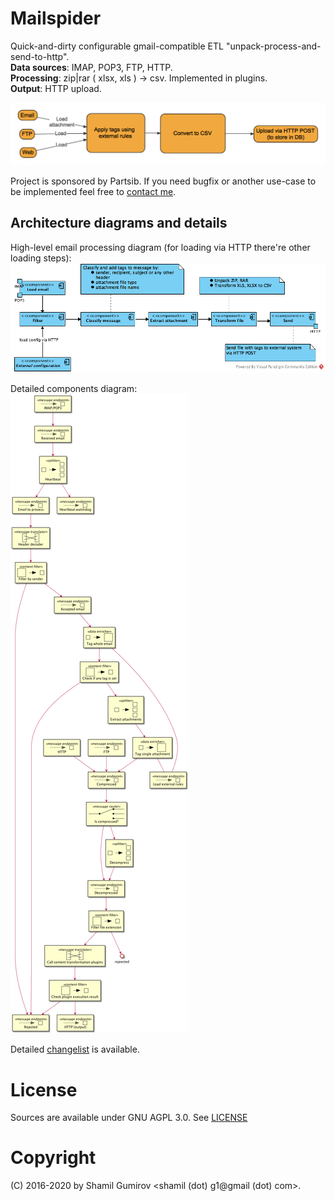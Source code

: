 # Mailspider

Quick-and-dirty configurable gmail-compatible ETL "unpack-process-and-send-to-http".  
**Data sources**: IMAP, POP3, FTP, HTTP.  
**Processing**: zip|rar ( xlsx, xls ) -> csv. Implemented in plugins.  
**Output**: HTTP upload.

![Overview](overview.png)

Project is sponsored by Partsib. If you need bugfix or another use-case to be implemented
feel free to [contact me](https://shamil.gumirov.org/about).

## Architecture diagrams and details

High-level email processing diagram (for loading via HTTP there're other loading steps):  
![High level processing](processing-diagram.png)

Detailed components diagram:  
![Detailed component](highlevel.png)

Detailed [changelist](CHANGES.md) is available.

# License

Sources are available under GNU AGPL 3.0. See [LICENSE](LICENSE)

# Copyright

(C) 2016-2020 by Shamil Gumirov <shamil (dot) g1@gmail (dot) com>.
